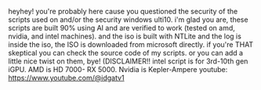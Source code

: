 heyhey! you're probably here cause you questioned the security of the scripts used on and/or the security windows ulti10. i'm glad you are, these scripts are built 90% using AI and are verified to work (tested on amd, nvidia, and intel machines). and the iso is built with NTLite and the log is inside the iso, the ISO is downloaded from microsoft directly. if you're THAT skeptical you can check the source code of my scripts. or you can add a little nice twist on them, bye! (DISCLAIMER!! intel script is for 3rd-10th gen iGPU. AMD is HD 7000- RX 5000. Nvidia is Kepler-Ampere
youtube: https://www.youtube.com/@idgatv1
